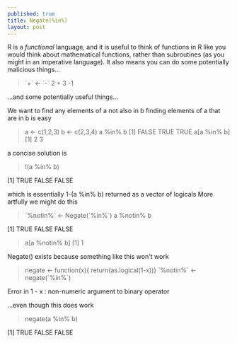 ```yaml
---
published: true
title: Negate(%in%)
layout: post
---
```


R is a *functional* language, and it is useful to think of functions in R like you would think about mathematical functions, rather than subroutines (as you might in an imperative language). It also means you can do some potentially malicious things...

> \`+\` <- \`-\`
> 2 + 3
-1

...and some potentially useful things...

We want to find any elements of a not also in b
finding elements of a that are in b is easy

> a <- c(1,2,3)
> b <- c(2,3,4)
> a %in% b
[1] FALSE  TRUE  TRUE
> a[a %in% b]
[1] 2 3


a concise solution is
> !(a %in% b)

[1]  TRUE FALSE FALSE

which is essentially 1-(a %in% b) returned as a vector of logicals
More artfully we might do this 

> \`%notin%\` <- Negate(\`%in%\`)
> a %notin% b

[1]  TRUE FALSE FALSE

> a[a %notin% b]
[1] 1

Negate() exists because something like this won't work
> negate <- function(x){ return(as.logical(1-x))}
> \`%notin%\` <- negate(\`%in%\`)

Error in 1 - x : non-numeric argument to binary operator



...even though this does work
> negate(a %in% b)

[1]  TRUE FALSE FALSE




